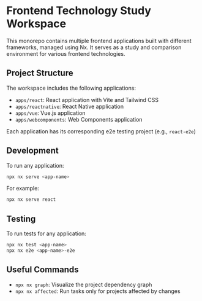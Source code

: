 # Frontend Technology Study Workspace

This monorepo contains multiple frontend applications built with different frameworks, managed using Nx. It serves as a study and comparison environment for various frontend technologies.

## Project Structure

The workspace includes the following applications:

- `apps/react`: React application with Vite and Tailwind CSS
- `apps/reactnative`: React Native application
- `apps/vue`: Vue.js application
- `apps/webcomponents`: Web Components application

Each application has its corresponding e2e testing project (e.g., `react-e2e`)

## Development

To run any application:

```bash
npx nx serve <app-name>
```

For example:
```bash
npx nx serve react
```

## Testing

To run tests for any application:

```bash
npx nx test <app-name>
npx nx e2e <app-name>-e2e
```

## Useful Commands

- `npx nx graph`: Visualize the project dependency graph
- `npx nx affected`: Run tasks only for projects affected by changes
